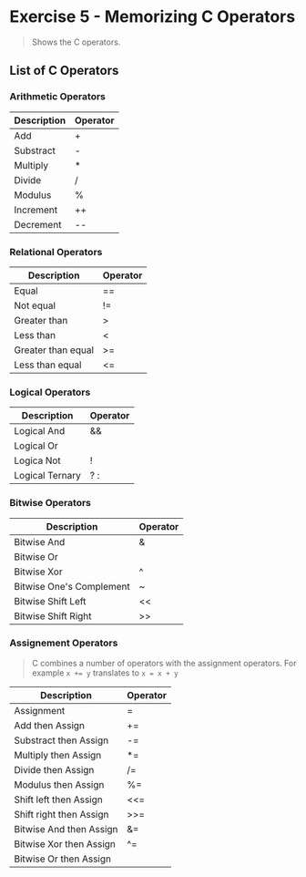 # Exercise 5 - Memorizing C Operators
> Shows the C operators.

## List of C Operators

### Arithmetic Operators
Description | Operator 
---------|-------------
Add | +
Substract | - 
Multiply | * 
Divide | / 
Modulus | %
Increment | ++
Decrement | --

### Relational Operators
Description | Operator 
---------|-------------
Equal | ==
Not equal | !=
Greater than | >
Less than | <
Greater than equal | >=
Less than equal | <=

### Logical Operators
Description | Operator 
---------|-------------
Logical And | &&
Logical Or | ||
Logica Not | !
Logical Ternary | ? :

### Bitwise Operators
Description | Operator 
---------|-------------
Bitwise And | &
Bitwise Or | |
Bitwise Xor | ^
Bitwise One's Complement | ~
Bitwise Shift Left | <<
Bitwise Shift Right | >>

### Assignement Operators
> C combines a number of operators with the assignment operators. For example `x += y` translates to `x = x + y`

Description | Operator 
---------|-------------
Assignment | = 
Add then Assign | +=
Substract then Assign | -=
Multiply then Assign | *=
Divide then Assign | /=
Modulus then Assign | %=
Shift left then Assign | <<=
Shift right then Assign | >>=
Bitwise And then Assign | &=
Bitwise Xor then Assign | ^=
Bitwise Or then Assign | |=

